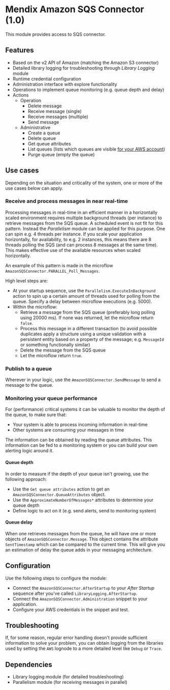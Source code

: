 # Mendix Amazon SQS Connector (1.0)

This module provides access to SQS connector.

## Features

- Based on the v2 API of Amazon (matching the Amazon S3 connector)
- Detailed library logging for troubleshooting through *Library Logging* module
- Runtime credential configuration
- Administration interface with explore functionality
- Operations to implement queue monitoring (e.g. queue depth and delay)
- Actions
  - Operation
    - Delete message
    - Receive message (single) 
    - Receive messages (multiple)
    - Send message
  - Administrative
    - Create a queue
    - Delete queue
    - Get queue attributes
    - List queues (lists which queues are visible <u>for your AWS account</u>)
    - Purge queue (empty the queue)

## Use cases

Depending on the situation and criticality of the system, one or more of the use cases below can apply.

### Receive and process messages in near real-time

Processing messages in real-time in an efficient manner in a horizontally scaled environment requires multiple background threads (per instance) to retrieve messages from the SQS queue. A scheduled event is not fit for this pattern. Instead the *Parallelism* module can be applied for this purpose. One can spin e.g. 4 threads per instance. If you scale your application horizontally, for availability, to e.g. 2 instances, this means there are 8 threads polling the SQS (and can process 8 messages at the same time). This makes effective use of the available resources when scaled horizontally.

An example of this pattern is made in the microflow `AmazonSQSConnector.PARALLEL_Poll_Messages`.

High level steps are:

- At your startup sequence, use the `Parallelism.ExecuteInBackground` action to spin up a certain amount of threads used for polling from the queue. Specify a delay between microflow executions (e.g. 5000).
- Within the microflow:
  - Retrieve a message from the SQS queue (preferably long polling using 20000 ms). If none was returned, let the microflow return `false`.
  - Process this message in a different transaction (to avoid possible duplicates apply a structure using a unique validation with a persistent entity based on a property of the message; e.g. `MessageId` or something functionally similar)
  - Delete the message from the SQS queue
  - Let the microflow return `true`.

### Publish to a queue

Wherever in your logic, use the `AmazonSQSConnector.SendMessage` to send a message to the queue.

### Monitoring your queue performance

For (performance) critical systems it can be valuable to monitor the depth of the queue, to make sure that:

- Your system is able to process incoming information in real-time
- Other systems are consuming your messages in time

The information can be obtained by reading the queue attributes. This information can be fed to a monitoring system or you can build your own alerting logic around it. 

#### Queue depth

In order to measure if the depth of your queue isn't growing, use the following approach:

- Use the `Get queue attributes` action to get an `AmazonSQSConnector.QueueAttributes` object.
- Use the `ApproximateNumberOfMessages*` attributes to determine your queue depth
- Define logic to act on it (e.g. send alerts, send to monitoring system)

#### Queue delay

When one retrieves messages from the queue, he will have one or more objects of `AmazonSQSConnector.Message`. This object contains the attribute `SentTimestamp` which can be compared to the current time. This will give you an estimation of delay the queue adds in your messaging architecture. 

## Configuration

Use the following steps to configure the module:

- Connect the `AmazonSQSConnector.AfterStartup` to your *After Startup* sequence after you've called `LibraryLogging.AfterStartup`.
- Connect the `AmazonSQSConnector.Administration` snippet to your application.
- Configure your AWS credentials in the snippet and test.

## Troubleshooting

If, for some reason, regular error handling doesn't provide sufficient information to solve your problem, you can obtain logging from the libraries used by setting the `AWS` lognode to a more detailed level like `Debug` or `Trace`.

## Dependencies

- Library logging module (for detailed troubleshooting)
- Parallelism module (for receiving messages in parallel)



